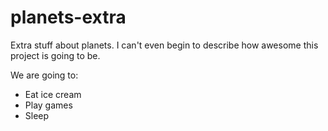 # planets-extra
Extra stuff about planets. I can't even begin to describe how awesome this project is going to be.

We are going to:

* Eat ice cream
* Play games
* Sleep

